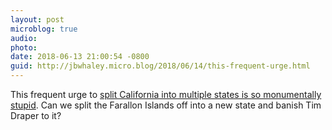 ```yaml
---
layout: post
microblog: true
audio: 
photo: 
date: 2018-06-13 21:00:54 -0800
guid: http://jbwhaley.micro.blog/2018/06/14/this-frequent-urge.html
---
```

This frequent urge to [split California into multiple states is so monumentally stupid](https://www.buzzfeed.com/skbaer/voters-will-decide-whether-to-split-california-into-three?utm_term=.inowXA0oN#.lngwbN139). Can we split the Farallon Islands off into a new state and banish Tim Draper to it?
